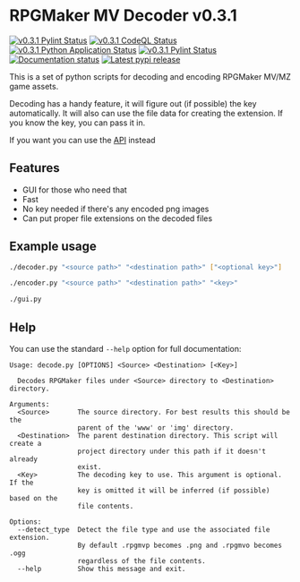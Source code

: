 # RPGMaker MV Decoder v0.3.1

[![v0.3.1 Pylint Status](https://img.shields.io/github/workflow/status/kins-dev/rpgmaker_mv_decoder/Pylint/v0.3.1?label=v0.3.1%20Pylint&logo=GitHub)](https://github.com/kins-dev/rpgmaker_mv_decoder/actions/workflows/pylint.yml) [![v0.3.1 CodeQL Status](https://img.shields.io/github/workflow/status/kins-dev/rpgmaker_mv_decoder/CodeQL/v0.3.1?label=v0.3.1%20CodeQL&logo=GitHub)](https://github.com/kins-dev/rpgmaker_mv_decoder/actions/workflows/codeql-analysis.yml) [![v0.3.1 Python Application Status](https://img.shields.io/github/workflow/status/kins-dev/rpgmaker_mv_decoder/Python%20application/v0.3.1?label=v0.3.1%20Python%20application&logo=GitHub)](https://github.com/kins-dev/rpgmaker_mv_decoder/actions/workflows/python-app.yml) [![v0.3.1 Pylint Status](https://img.shields.io/github/workflow/status/kins-dev/rpgmaker_mv_decoder/Upload%20Python%20Package/v0.3.1?label=v0.3.1%20Upload%20Python%20Package&logo=GitHub)](https://github.com/kins-dev/rpgmaker_mv_decoder/actions/workflows/python-publish.yml) [![Documentation status](https://img.shields.io/readthedocs/rpgmaker_mv_decoder/v0.3.1?label=v0.3.1%20Documentation&logo=readthedocs)](https://rpgmaker-mv-decoder.readthedocs.io/en/latest/?version=v0.3.1)
[![Latest pypi release](https://img.shields.io/pypi/v/rpgmaker_mv_decoder?label=Latest%20pypi%20release&logo=pypi&color=blue)](https://pypi.python.org/pypi/rpgmaker_mv_decoder)

This is a set of python scripts for decoding and encoding RPGMaker MV/MZ game assets.

Decoding has a handy feature, it will figure out (if possible) the key automatically.
It will also can use the file data for creating the extension.
If you know the key, you can pass it in.

If you want you can use the [API](https://rpgmaker-mv-decoder.readthedocs.io) instead

## Features

- GUI for those who need that
- Fast
- No key needed if there's any encoded png images
- Can put proper file extensions on the decoded files

## Example usage

```bash
./decoder.py "<source path>" "<destination path>" ["<optional key>"]
```

```bash
./encoder.py "<source path>" "<destination path>" "<key>"
```

```bash
./gui.py
```

## Help

You can use the standard `--help` option for full documentation:

```plain
Usage: decode.py [OPTIONS] <Source> <Destination> [<Key>]

  Decodes RPGMaker files under <Source> directory to <Destination> directory.

Arguments:
  <Source>       The source directory. For best results this should be the
                 parent of the 'www' or 'img' directory.
  <Destination>  The parent destination directory. This script will create a
                 project directory under this path if it doesn't already
                 exist.
  <Key>          The decoding key to use. This argument is optional. If the
                 key is omitted it will be inferred (if possible) based on the
                 file contents.

Options:
  --detect_type  Detect the file type and use the associated file extension.
                 By default .rpgmvp becomes .png and .rpgmvo becomes .ogg
                 regardless of the file contents.
  --help         Show this message and exit.
```
